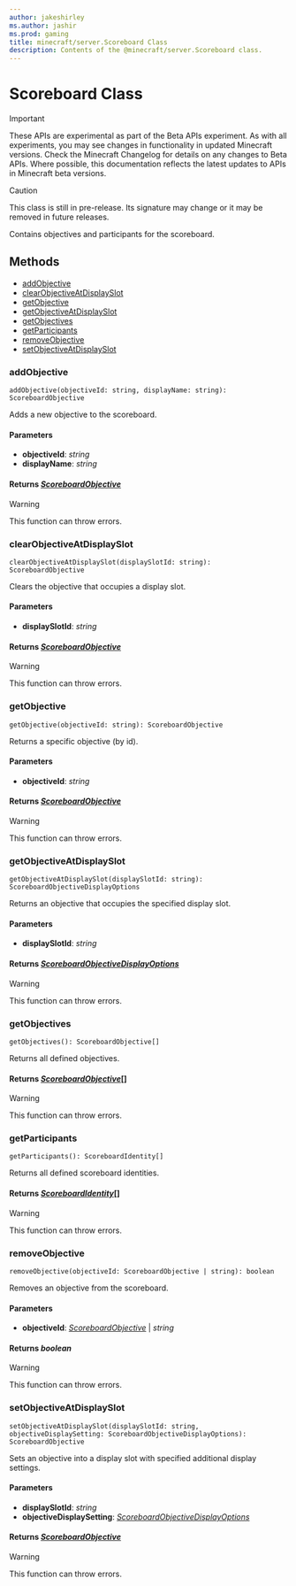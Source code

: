 ```yaml
---
author: jakeshirley
ms.author: jashir
ms.prod: gaming
title: minecraft/server.Scoreboard Class
description: Contents of the @minecraft/server.Scoreboard class.
---
```

# Scoreboard Class
>[!IMPORTANT]
>These APIs are experimental as part of the Beta APIs experiment. As with all experiments, you may see changes in functionality in updated Minecraft versions. Check the Minecraft Changelog for details on any changes to Beta APIs. Where possible, this documentation reflects the latest updates to APIs in Minecraft beta versions.

> [!CAUTION]
> This class is still in pre-release.  Its signature may change or it may be removed in future releases.

Contains objectives and participants for the scoreboard.

## Methods
- [addObjective](#addobjective)
- [clearObjectiveAtDisplaySlot](#clearobjectiveatdisplayslot)
- [getObjective](#getobjective)
- [getObjectiveAtDisplaySlot](#getobjectiveatdisplayslot)
- [getObjectives](#getobjectives)
- [getParticipants](#getparticipants)
- [removeObjective](#removeobjective)
- [setObjectiveAtDisplaySlot](#setobjectiveatdisplayslot)

### **addObjective**
`
addObjective(objectiveId: string, displayName: string): ScoreboardObjective
`

Adds a new objective to the scoreboard.

#### **Parameters**
- **objectiveId**: *string*
- **displayName**: *string*

#### **Returns** [*ScoreboardObjective*](ScoreboardObjective.md)

> [!WARNING]
> This function can throw errors.

### **clearObjectiveAtDisplaySlot**
`
clearObjectiveAtDisplaySlot(displaySlotId: string): ScoreboardObjective
`

Clears the objective that occupies a display slot.

#### **Parameters**
- **displaySlotId**: *string*

#### **Returns** [*ScoreboardObjective*](ScoreboardObjective.md)

> [!WARNING]
> This function can throw errors.

### **getObjective**
`
getObjective(objectiveId: string): ScoreboardObjective
`

Returns a specific objective (by id).

#### **Parameters**
- **objectiveId**: *string*

#### **Returns** [*ScoreboardObjective*](ScoreboardObjective.md)

> [!WARNING]
> This function can throw errors.

### **getObjectiveAtDisplaySlot**
`
getObjectiveAtDisplaySlot(displaySlotId: string): ScoreboardObjectiveDisplayOptions
`

Returns an objective that occupies the specified display slot.

#### **Parameters**
- **displaySlotId**: *string*

#### **Returns** [*ScoreboardObjectiveDisplayOptions*](ScoreboardObjectiveDisplayOptions.md)

> [!WARNING]
> This function can throw errors.

### **getObjectives**
`
getObjectives(): ScoreboardObjective[]
`

Returns all defined objectives.

#### **Returns** [*ScoreboardObjective*](ScoreboardObjective.md)[]

> [!WARNING]
> This function can throw errors.

### **getParticipants**
`
getParticipants(): ScoreboardIdentity[]
`

Returns all defined scoreboard identities.

#### **Returns** [*ScoreboardIdentity*](ScoreboardIdentity.md)[]

> [!WARNING]
> This function can throw errors.

### **removeObjective**
`
removeObjective(objectiveId: ScoreboardObjective | string): boolean
`

Removes an objective from the scoreboard.

#### **Parameters**
- **objectiveId**: [*ScoreboardObjective*](ScoreboardObjective.md) | *string*

#### **Returns** *boolean*

> [!WARNING]
> This function can throw errors.

### **setObjectiveAtDisplaySlot**
`
setObjectiveAtDisplaySlot(displaySlotId: string, objectiveDisplaySetting: ScoreboardObjectiveDisplayOptions): ScoreboardObjective
`

Sets an objective into a display slot with specified additional display settings.

#### **Parameters**
- **displaySlotId**: *string*
- **objectiveDisplaySetting**: [*ScoreboardObjectiveDisplayOptions*](ScoreboardObjectiveDisplayOptions.md)

#### **Returns** [*ScoreboardObjective*](ScoreboardObjective.md)

> [!WARNING]
> This function can throw errors.


